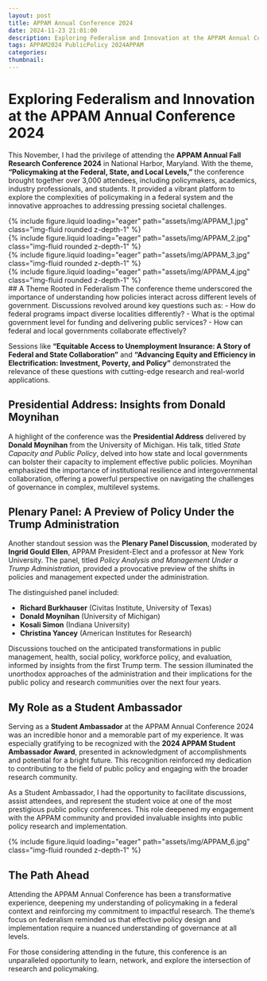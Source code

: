 ```yaml
---
layout: post
title: APPAM Annual Conference 2024
date: 2024-11-23 21:01:00
description: Exploring Federalism and Innovation at the APPAM Annual Conference 2024
tags: APPAM2024 PublicPolicy 2024APPAM
categories:
thumbnail: 
---
```


# Exploring Federalism and Innovation at the APPAM Annual Conference 2024

This November, I had the privilege of attending the **APPAM Annual Fall Research Conference 2024** in National Harbor, Maryland. With the theme, **“Policymaking at the Federal, State, and Local Levels,”** the conference brought together over 3,000 attendees, including policymakers, academics, industry professionals, and students. It provided a vibrant platform to explore the complexities of policymaking in a federal system and the innovative approaches to addressing pressing societal challenges.
<div class="row mt-3">
    <div class="col-sm mt-3 mt-md-0">
        {% include figure.liquid loading="eager" path="assets/img/APPAM_1.jpg" class="img-fluid rounded z-depth-1" %}
    </div>
    <div class="col-sm mt-3 mt-md-0">
        {% include figure.liquid loading="eager" path="assets/img/APPAM_2.jpg" class="img-fluid rounded z-depth-1" %}
    </div>
</div>
<div class="row mt-3">
    <div class="col-sm mt-3 mt-md-0">
        {% include figure.liquid loading="eager" path="assets/img/APPAM_3.jpg" class="img-fluid rounded z-depth-1" %}
    </div>
    <div class="col-sm mt-3 mt-md-0">
        {% include figure.liquid loading="eager" path="assets/img/APPAM_4.jpg" class="img-fluid rounded z-depth-1" %}
    </div>
</div>
## A Theme Rooted in Federalism  
The conference theme underscored the importance of understanding how policies interact across different levels of government. Discussions revolved around key questions such as:  
- How do federal programs impact diverse localities differently?  
- What is the optimal government level for funding and delivering public services?  
- How can federal and local governments collaborate effectively?  

Sessions like **“Equitable Access to Unemployment Insurance: A Story of Federal and State Collaboration”** and **“Advancing Equity and Efficiency in Electrification: Investment, Poverty, and Policy”** demonstrated the relevance of these questions with cutting-edge research and real-world applications.

## Presidential Address: Insights from Donald Moynihan  
A highlight of the conference was the **Presidential Address** delivered by **Donald Moynihan** from the University of Michigan. His talk, titled *State Capacity and Public Policy*, delved into how state and local governments can bolster their capacity to implement effective public policies. Moynihan emphasized the importance of institutional resilience and intergovernmental collaboration, offering a powerful perspective on navigating the challenges of governance in complex, multilevel systems.

## Plenary Panel: A Preview of Policy Under the Trump Administration  
Another standout session was the **Plenary Panel Discussion**, moderated by **Ingrid Gould Ellen**, APPAM President-Elect and a professor at New York University. The panel, titled *Policy Analysis and Management Under a Trump Administration,* provided a provocative preview of the shifts in policies and management expected under the administration.  

The distinguished panel included:  
- **Richard Burkhauser** (Civitas Institute, University of Texas)  
- **Donald Moynihan** (University of Michigan)  
- **Kosali Simon** (Indiana University)  
- **Christina Yancey** (American Institutes for Research)  

Discussions touched on the anticipated transformations in public management, health, social policy, workforce policy, and evaluation, informed by insights from the first Trump term. The session illuminated the unorthodox approaches of the administration and their implications for the public policy and research communities over the next four years.

## My Role as a Student Ambassador  

Serving as a **Student Ambassador** at the APPAM Annual Conference 2024 was an incredible honor and a memorable part of my experience. It was especially gratifying to be recognized with the **2024 APPAM Student Ambassador Award**, presented in acknowledgment of accomplishments and potential for a bright future. This recognition reinforced my dedication to contributing to the field of public policy and engaging with the broader research community.  

As a Student Ambassador, I had the opportunity to facilitate discussions, assist attendees, and represent the student voice at one of the most prestigious public policy conferences. This role deepened my engagement with the APPAM community and provided invaluable insights into public policy research and implementation.  
    <div class="col-sm mt-3 mt-md-0">
        {% include figure.liquid loading="eager" path="assets/img/APPAM_6.jpg" class="img-fluid rounded z-depth-1" %}
    </div> 

## The Path Ahead  
Attending the APPAM Annual Conference has been a transformative experience, deepening my understanding of policymaking in a federal context and reinforcing my commitment to impactful research. The theme’s focus on federalism reminded us that effective policy design and implementation require a nuanced understanding of governance at all levels.

For those considering attending in the future, this conference is an unparalleled opportunity to learn, network, and explore the intersection of research and policymaking.
